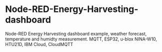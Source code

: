 # Node-RED-Energy-Harvesting-dashboard
Node-RED Energy Harvesting dashboard example, weather forecast, temperature and humidty measurement. MQTT, ESP32, u-blox NINA-W10, HTU21D, IBM Cloud, CloudMQTT
